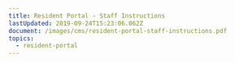 ```yaml
---
title: Resident Portal - Staff Instructions
lastUpdated: 2019-09-24T15:23:06.062Z
document: /images/cms/resident-portal-staff-instructions.pdf
topics:
  - resident-portal
---
```



